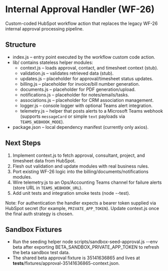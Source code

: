 # Internal Approval Handler (WF-26)

Custom-coded HubSpot workflow action that replaces the legacy WF-26 internal approval processing pipeline.

## Structure
- index.js – entry point executed by the workflow custom code action.
- lib/ contains stateless helper modules:
  - context.js – loads approval, contact, and timesheet context (stub).
  - validation.js – validates retrieved data (stub).
  - updates.js – placeholder for approval/timesheet status updates.
  - billing.js – placeholder for invoice/bill number generation.
  - documents.js – placeholder for PDF generation/upload.
  - notifications.js – placeholder for notes/emails/tasks.
  - associations.js – placeholder for CRM association management.
  - logger.js – console logger with optional Teams alert integration.
  - telemetry.js – helper that posts alerts to a Microsoft Teams webhook (supports `messageCard` or simple `text` payloads via `TEAMS_WEBHOOK_MODE`).
- package.json – local dependency manifest (currently only axios).

## Next Steps
1. Implement context.js to fetch approval, consultant, project, and timesheet data from HubSpot.
2. Flesh out validation and update modules with real business rules.
3. Port existing WF-26 logic into the billing/documents/notifications modules.
4. Wire telemetry.js to an Ops/Accounting Teams channel for failure alerts (store URL in `TEAMS_WEBHOOK_URL`).
5. Add unit tests and integration smoke tests (node --test).

Note: For authentication the handler expects a bearer token supplied via HubSpot secret (for example, `PRIVATE_APP_TOKEN`). Update context.js once the final auth strategy is chosen.

## Sandbox Fixtures
- Run the seeding helper node scripts/sandbox-seed-approval.js --env beta after exporting BETA_SANDBOX_PRIVATE_APP_TOKEN to refresh the beta sandbox test data.
- The shared beta approval fixture is 35141636865 and lives at __tests__/fixtures/approval-35141636865-context.json.

